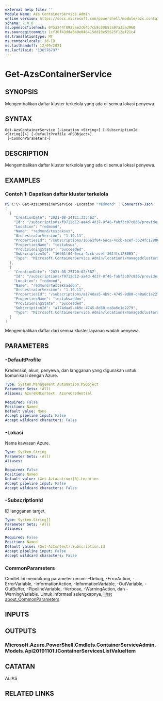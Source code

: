 ```yaml
---
external help file: ''
Module Name: Azs.ContainerService.Admin
online version: https://docs.microsoft.com/powershell/module/azs.containerservice.admin/get-azscontainerservice
schema: 2.0.0
ms.openlocfilehash: 045a244f8925ae2c6457cb8c00b83a97a3aa3960
ms.sourcegitcommit: 1cf30f43dda849e046415dd10e55625f12ef21c4
ms.translationtype: MT
ms.contentlocale: id-ID
ms.lasthandoff: 12/09/2021
ms.locfileid: "136576797"
---
```

# Get-AzsContainerService

## SYNOPSIS
Mengembalikan daftar kluster terkelola yang ada di semua lokasi penyewa.

## SYNTAX

```
Get-AzsContainerService [-Location <String>] [-SubscriptionId <String[]>] [-DefaultProfile <PSObject>]
 [<CommonParameters>]
```

## DESCRIPTION
Mengembalikan daftar kluster terkelola yang ada di semua lokasi penyewa.

## EXAMPLES

### Contoh 1: Dapatkan daftar kluster terkelola
```powershell
PS C:\> Get-AzsContainerService -Location "redmond" | ConvertTo-Json
[
  {
    "CreationDate": "2021-08-24T21:33:46Z",
    "Id": "/subscriptions/f9712d12-aa4d-4d37-8f46-fabf3c07c836/providers/Microsoft.ContainerService.Admin/locations/redmond/managedclusters/testaksux",
    "Location": "redmond",
    "Name": "redmond/testaksux",
    "OrchestratorVersion": "1.19.11",
    "PropertiesId": "/subscriptions/16661f04-6eca-4ccb-acef-3624fc128005/resourcegroups/testaksuxrg/providers/Microsoft.ContainerService/managedClusters/testaksux",
    "PropertiesName": "testaksux",
    "ProvisioningState": "Succeeded",
    "SubscriptionId": "16661f04-6eca-4ccb-acef-3624fc128005",
    "Type": "Microsoft.ContainerService.Admin/locations/managedclusters"
  },
  {
    "CreationDate": "2021-08-25T20:02:38Z",
    "Id": "/subscriptions/f9712d12-aa4d-4d37-8f46-fabf3c07c836/providers/Microsoft.ContainerService.Admin/locations/redmond/managedclusters/testaksaddon",
    "Location": "redmond",
    "Name": "redmond/testaksaddon",
    "OrchestratorVersion": "1.19.11",
    "PropertiesId": "/subscriptions/a174daa5-4b9c-4745-8d80-ca8a6c1e2279/resourcegroups/testaksaddonrg/providers/Microsoft.ContainerService/managedClusters/testaksaddon",
    "PropertiesName": "testaksaddon",
    "ProvisioningState": "Succeeded",
    "SubscriptionId": "a174daa5-4b9c-4745-8d80-ca8a6c1e2279",
    "Type": "Microsoft.ContainerService.Admin/locations/managedclusters"
  }
]
```

Mengembalikan daftar dari semua kluster layanan wadah penyewa.

## PARAMETERS

### -DefaultProfile
Kredensial, akun, penyewa, dan langganan yang digunakan untuk komunikasi dengan Azure.

```yaml
Type: System.Management.Automation.PSObject
Parameter Sets: (All)
Aliases: AzureRMContext, AzureCredential

Required: False
Position: Named
Default value: None
Accept pipeline input: False
Accept wildcard characters: False
```

### -Lokasi
Nama kawasan Azure.

```yaml
Type: System.String
Parameter Sets: (All)
Aliases:

Required: False
Position: Named
Default value: (Get-AzLocation)[0].Location
Accept pipeline input: False
Accept wildcard characters: False
```

### -SubscriptionId
ID langganan target.

```yaml
Type: System.String[]
Parameter Sets: (All)
Aliases:

Required: False
Position: Named
Default value: (Get-AzContext).Subscription.Id
Accept pipeline input: False
Accept wildcard characters: False
```

### CommonParameters
Cmdlet ini mendukung parameter umum: -Debug, -ErrorAction, -ErrorVariable, -InformationAction, -InformationVariable, -OutVariable, -OutBuffer, -PipelineVariable, -Verbose, -WarningAction, dan -WarningVariable. Untuk informasi selengkapnya, [lihat about_CommonParameters](http://go.microsoft.com/fwlink/?LinkID=113216).

## INPUTS

## OUTPUTS

### Microsoft.Azure.PowerShell.Cmdlets.ContainerServiceAdmin.Models.Api20191101.IContainerServicesListValueItem

## CATATAN

ALIAS

## RELATED LINKS

